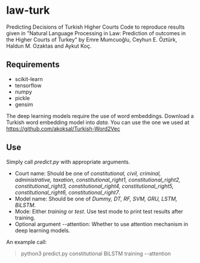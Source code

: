 # law-turk
Predicting Decisions of Turkish Higher Courts
Code to reproduce results given in "Natural Language Processing in Law: Prediction of outcomes in the Higher Courts of Turkey" by Emre Mumcuoğlu, Ceyhun E. Öztürk, Haldun M. Ozaktas and Aykut Koç.

## Requirements
* scikit-learn
* tensorflow
* numpy
* pickle
* gensim

The deep learning models require the use of word embeddings. Download a Turkish word embedding model into _data_. You can use the one we used at https://github.com/akoksal/Turkish-Word2Vec

## Use

Simply call _predict.py_ with appropriate arguments.
* Court name: Should be one of _constitutional, civil, criminal, administrative, taxation, constitutional_right1, constitutional_right2, constitutional_right3, constitutional_right4, constitutional_right5, constitutional_right6, constitutional_right7_.
* Model name: Should be one of _Dummy, DT, RF, SVM, GRU, LSTM, BiLSTM_.
* Mode: Either _training_ or _test_. Use test mode to print test results after training.
* Optional argument --attention: Whether to use attention mechanism in deep learning models.

An example call:
> python3 predict.py constitutional BiLSTM training --attention